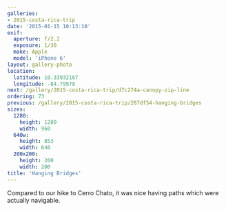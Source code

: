 ```yaml
---
galleries:
- 2015-costa-rica-trip
date: '2015-01-15 10:13:10'
exif:
  aperture: f/2.2
  exposure: 1/30
  make: Apple
  model: 'iPhone 6'
layout: gallery-photo
location:
  latitude: 10.33932167
  longitude: -84.79978
next: /gallery/2015-costa-rica-trip/d7c274a-canopy-zip-line
ordering: 73
previous: /gallery/2015-costa-rica-trip/287df54-hanging-bridges
sizes:
  1280:
    height: 1280
    width: 960
  640w:
    height: 853
    width: 640
  200x200:
    height: 200
    width: 200
title: 'Hanging Bridges'
---
```


Compared to our hike to Cerro Chato, it was nice having paths which were actually navigable.

